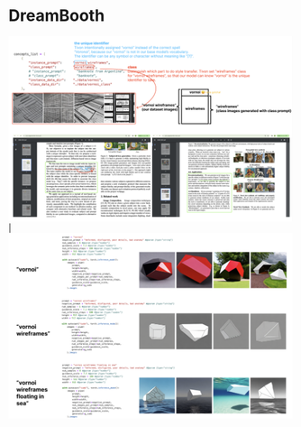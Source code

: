 # DreamBooth

![image](https://github.com/caizhuodi/DXARTS/blob/c4af5699dd57fd55e8328f10c9a5813d49de9206/DreamBooth/asset/dreambooth1.jpg)  |  ![image](https://github.com/caizhuodi/DXARTS/blob/c4af5699dd57fd55e8328f10c9a5813d49de9206/DreamBooth/asset/dreambooth2.jpg)
